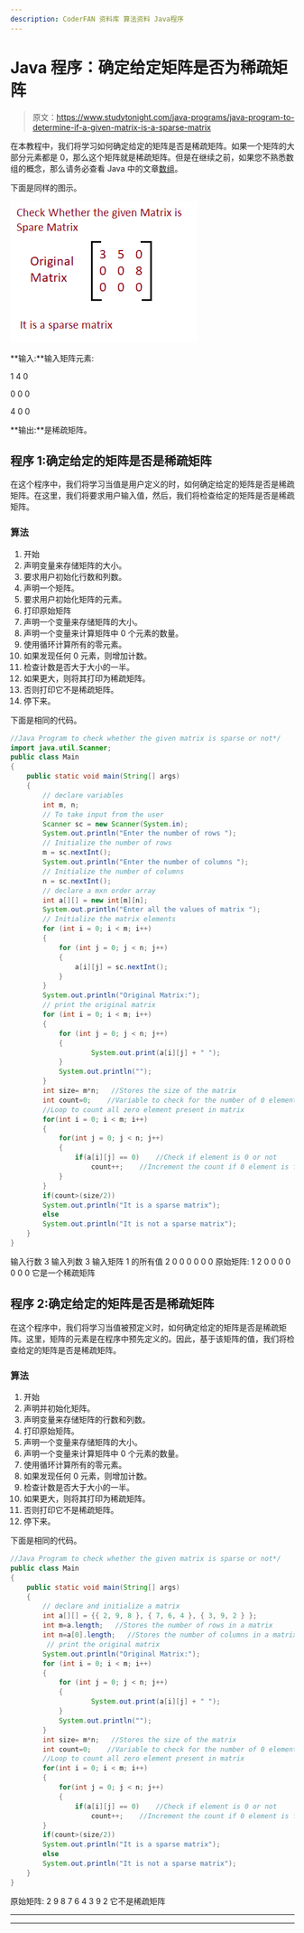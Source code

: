 ```yaml
---
description: CoderFAN 资料库 算法资料 Java程序
---
```


# Java 程序：确定给定矩阵是否为稀疏矩阵

> 原文：<https://www.studytonight.com/java-programs/java-program-to-determine-if-a-given-matrix-is-a-sparse-matrix>

在本教程中，我们将学习如何确定给定的矩阵是否是稀疏矩阵。如果一个矩阵的大部分元素都是 0，那么这个矩阵就是稀疏矩阵。但是在继续之前，如果您不熟悉数组的概念，那么请务必查看 Java 中的文章[数组](https://www.studytonight.com/java/array.php)。

下面是同样的图示。

![](img/a0527d966b83c83f68c876bc7395e09f.png)

**输入:**输入矩阵元素:

1 4 0

0 0 0

4 0 0

**输出:**是稀疏矩阵。

## 程序 1:确定给定的矩阵是否是稀疏矩阵

在这个程序中，我们将学习当值是用户定义的时，如何确定给定的矩阵是否是稀疏矩阵。在这里，我们将要求用户输入值，然后，我们将检查给定的矩阵是否是稀疏矩阵。

### 算法

1.  开始
2.  声明变量来存储矩阵的大小。
3.  要求用户初始化行数和列数。
4.  声明一个矩阵。
5.  要求用户初始化矩阵的元素。
6.  打印原始矩阵
7.  声明一个变量来存储矩阵的大小。
8.  声明一个变量来计算矩阵中 0 个元素的数量。
9.  使用循环计算所有的零元素。
10.  如果发现任何 0 元素，则增加计数。
11.  检查计数是否大于大小的一半。
12.  如果更大，则将其打印为稀疏矩阵。
13.  否则打印它不是稀疏矩阵。
14.  停下来。

下面是相同的代码。

```java
//Java Program to check whether the given matrix is sparse or not*/
import java.util.Scanner; 
public class Main 
{ 
    public static void main(String[] args) 
    { 
        // declare variables 
        int m, n;  
        // To take input from the user
        Scanner sc = new Scanner(System.in); 
        System.out.println("Enter the number of rows ");   
        // Initialize the number of rows 
        m = sc.nextInt();   
        System.out.println("Enter the number of columns ");  
        // Initialize the number of columns 
        n = sc.nextInt();   
        // declare a mxn order array 
        int a[][] = new int[m][n];   
        System.out.println("Enter all the values of matrix "); 
        // Initialize the matrix elements
        for (int i = 0; i < m; i++) 
        { 
            for (int j = 0; j < n; j++) 
            { 
                a[i][j] = sc.nextInt();                 
            } 
        }    
        System.out.println("Original Matrix:"); 
        // print the original matrix 
        for (int i = 0; i < m; i++) 
        { 
            for (int j = 0; j < n; j++) 
            { 
                    System.out.print(a[i][j] + " "); 
            } 
            System.out.println(""); 
        } 
        int size= m*n;   //Stores the size of the matrix 
        int count=0;    //Variable to check for the number of 0 elements        
        //Loop to count all zero element present in matrix    
        for(int i = 0; i < m; i++)
        {    
            for(int j = 0; j < n; j++)
            {    
                if(a[i][j] == 0)    //Check if element is 0 or not
                    count++;    //Increment the count if 0 element is found
            }    
        }        
        if(count>(size/2))
        System.out.println("It is a sparse matrix");
        else
        System.out.println("It is not a sparse matrix");           
    } 
}
```

输入行数 3
输入列数 3
输入矩阵 1 的所有值 2 0 0 0 0 0 0
原始矩阵:
1 2 0
0 0 0
0 0 0
它是一个稀疏矩阵

## 程序 2:确定给定的矩阵是否是稀疏矩阵

在这个程序中，我们将学习当值被预定义时，如何确定给定的矩阵是否是稀疏矩阵。这里，矩阵的元素是在程序中预先定义的。因此，基于该矩阵的值，我们将检查给定的矩阵是否是稀疏矩阵。

### 算法

1.  开始
2.  声明并初始化矩阵。
3.  声明变量来存储矩阵的行数和列数。
4.  打印原始矩阵。
5.  声明一个变量来存储矩阵的大小。
6.  声明一个变量来计算矩阵中 0 个元素的数量。
7.  使用循环计算所有的零元素。
8.  如果发现任何 0 元素，则增加计数。
9.  检查计数是否大于大小的一半。
10.  如果更大，则将其打印为稀疏矩阵。
11.  否则打印它不是稀疏矩阵。
12.  停下来。

下面是相同的代码。

```java
//Java Program to check whether the given matrix is sparse or not*/
public class Main 
{ 
    public static void main(String[] args) 
    {         
        // declare and initialize a matrix 
        int a[][] = {{ 2, 9, 8 }, { 7, 6, 4 }, { 3, 9, 2 } };   
        int m=a.length;   //Stores the number of rows in a matrix
        int n=a[0].length;   //Stores the number of columns in a matrix 
         // print the original matrix 
        System.out.println("Original Matrix:"); 
        for (int i = 0; i < m; i++) 
        { 
            for (int j = 0; j < n; j++) 
            { 
                    System.out.print(a[i][j] + " "); 
            } 
            System.out.println(""); 
        }   
        int size= m*n;   //Stores the size of the matrix        
        int count=0;    //Variable to check for the number of 0 elements        
        //Loop to count all zero element present in matrix    
        for(int i = 0; i < m; i++)
        {    
            for(int j = 0; j < n; j++)
            {    
                if(a[i][j] == 0)    //Check if element is 0 or not
                    count++;    //Increment the count if 0 element is found            }    
        }        
        if(count>(size/2))
        System.out.println("It is a sparse matrix");
        else
        System.out.println("It is not a sparse matrix");           
    } 
}
```

原始矩阵:
2 9 8
7 6 4
3 9 2
它不是稀疏矩阵

* * *

* * *
